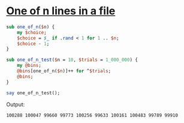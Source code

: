 [1]: https://rosettacode.org/wiki/One_of_n_lines_in_a_file

# [One of n lines in a file][1]



```perl
sub one_of_n($n) {
    my $choice;
    $choice = $_ if .rand < 1 for 1 .. $n;
    $choice - 1;
}

sub one_of_n_test($n = 10, $trials = 1_000_000) {
    my @bins;
    @bins[one_of_n($n)]++ for ^$trials;
    @bins;
}

say one_of_n_test();
```


Output:


```
100288 100047 99660 99773 100256 99633 100161 100483 99789 99910
```
